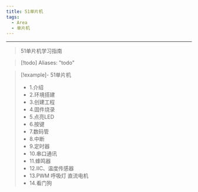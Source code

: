 ```yaml
---
title: 51单片机
tags:
  - Area
  - 单片机
---
```


---

> 51单片机学习指南

> [!todo]
> Aliases: "todo"

> [!example]- 51单片机
>
> - 1.介绍
> - 2.环境搭建
> - 3.创建工程
> - 4.固件烧录
> - 5.点亮LED
> - 6.按键
> - 7.数码管
> - 8.中断
> - 9.定时器
> - 10.串口通讯
> - 11.蜂鸣器
> - 12.IIC、温度传感器
> - 13.PWM 呼吸灯 直流电机
> - 14.看门狗